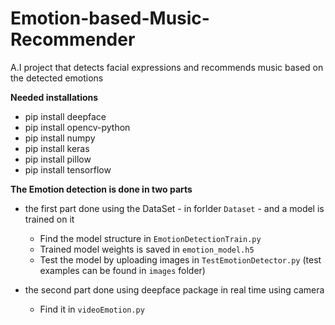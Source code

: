 # Emotion-based-Music-Recommender
A.I project that detects facial expressions and recommends music based on the detected emotions

**Needed installations**
- pip install deepface
- pip install opencv-python
- pip install numpy
- pip install keras
- pip install pillow
- pip install tensorflow

**The Emotion detection is done in two parts**
- the first part done using the DataSet - in forlder `Dataset` - and a model is trained on it
    - Find the model structure in `EmotionDetectionTrain.py` 
    - Trained model weights is saved in `emotion_model.h5`
    - Test the model by uploading images in `TestEmotionDetector.py` (test examples can be found in `images` folder)

- the second part done using deepface package in real time using camera
    - Find it in `videoEmotion.py`
